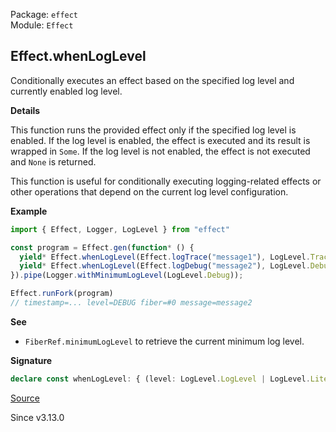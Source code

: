 Package: `effect`<br />
Module: `Effect`<br />

## Effect.whenLogLevel

Conditionally executes an effect based on the specified log level and currently enabled log level.

**Details**

This function runs the provided effect only if the specified log level is
enabled. If the log level is enabled, the effect is executed and its result
is wrapped in `Some`. If the log level is not enabled, the effect is not
executed and `None` is returned.

This function is useful for conditionally executing logging-related effects
or other operations that depend on the current log level configuration.

**Example**

```ts
import { Effect, Logger, LogLevel } from "effect"

const program = Effect.gen(function* () {
  yield* Effect.whenLogLevel(Effect.logTrace("message1"), LogLevel.Trace); // returns `None`
  yield* Effect.whenLogLevel(Effect.logDebug("message2"), LogLevel.Debug); // returns `Some`
}).pipe(Logger.withMinimumLogLevel(LogLevel.Debug));

Effect.runFork(program)
// timestamp=... level=DEBUG fiber=#0 message=message2
```

**See**

- `FiberRef.minimumLogLevel` to retrieve the current minimum log level.

**Signature**

```ts
declare const whenLogLevel: { (level: LogLevel.LogLevel | LogLevel.Literal): <A, E, R>(self: Effect<A, E, R>) => Effect<Option.Option<A>, E, R>; <A, E, R>(self: Effect<A, E, R>, level: LogLevel.LogLevel | LogLevel.Literal): Effect<Option.Option<A>, E, R>; }
```

[Source](https://github.com/Effect-TS/effect/tree/main/packages/effect/src/Effect.ts#L11188)

Since v3.13.0